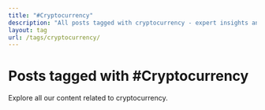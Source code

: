 ```yaml
---
title: "#Cryptocurrency"
description: "All posts tagged with cryptocurrency - expert insights and analysis"
layout: tag
url: /tags/cryptocurrency/
---
```


# Posts tagged with #Cryptocurrency

Explore all our content related to cryptocurrency.
